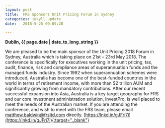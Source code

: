 ```yaml
---
layout: post
title:  FRS Sponsors Unit Pricing Forum in Sydney
categories: jekyll update
date:   2018-5-25 09:09:28

---
```


**Dublin, {{ page.date | date_to_long_string }}**

We are pleased to be the main sponsor of the Unit Pricing 2018 Forum in Sydney, Australia which is taking place on 21st – 23rd May 2018. The conference is specifically for executives working in the unit pricing, tax, audit, finance, risk and compliance areas of superannuation funds and the managed funds industry. Since 1992 when superannuation schemes were introduced, Australia has become one of the best-funded countries in the world in terms of retirement income, with more than $2 trillion AUM and significantly growing from mandatory contributions. After our recent successful expansion into Asia, Australia is a key target geography for FRS and our core investment administration solution, InvestPro, is well placed to meet the needs of the Australian market. If you are attending the conference, and wish to meet with the FRS team, please email [matthew.baldwin@frsltd.com](mailto:matthew.baldwin@frsltd.com) directly.  [https://lnkd.in/gJFri7i](https://lnkd.in/gJFri7i){:target="_blank"}
<br>
<br>